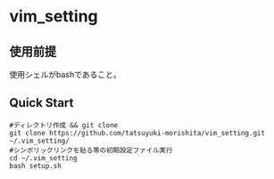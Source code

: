 # vim_setting

## 使用前提
使用シェルがbashであること。

## Quick Start

   ```
   #ディレクトリ作成 && git clone
   git clone https://github.com/tatsuyuki-morishita/vim_setting.git ~/.vim_setting/
   #シンボリックリンクを貼る等の初期設定ファイル実行
   cd ~/.vim_setting
   bash setup.sh
   ```

  
